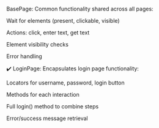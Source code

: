BasePage:
Common functionality shared across all pages:

Wait for elements (present, clickable, visible)

Actions: click, enter text, get text

Element visibility checks

Error handling

✔️ LoginPage:
Encapsulates login page functionality:

Locators for username, password, login button

Methods for each interaction

Full login() method to combine steps

Error/success message retrieval

